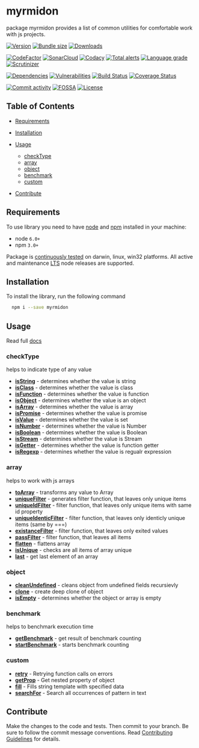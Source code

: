 # myrmidon

package myrmidon provides a list of common utilities for comfortable work with js projects.

[![Version][badge-vers]][npm]
[![Bundle size][npm-size-badge]][npm-size-url]
[![Downloads][npm-downloads-badge]][npm]

[![CodeFactor][codefactor-badge]][codefactor-url]
[![SonarCloud][sonarcloud-badge]][sonarcloud-url]
[![Codacy][codacy-badge]][codacy-url]
[![Total alerts][lgtm-alerts-badge]][lgtm-alerts-url]
[![Language grade][lgtm-lg-badge]][lgtm-lg-url]
[![Scrutinizer][scrutinizer-badge]][scrutinizer-url]

[![Dependencies][badge-deps]][npm]
[![Vulnerabilities][badge-vuln]](https://snyk.io/)
[![Build Status][tests-badge]][tests-url]
[![Coverage Status][badge-coverage]][url-coverage]

[![Commit activity][commit-activity-badge]][github]
[![FOSSA][fossa-badge]][fossa-url]
[![License][badge-lic]][github]

## Table of Contents

-   [Requirements](#requirements)

-   [Installation](#installation)

-   [Usage](#usage)

    -   [checkType](#checktype)
    -   [array](#array)
    -   [object](#object)
    -   [benchmark](#benchmark)
    -   [custom](#custom)

-   [Contribute](#contribute)

## Requirements

To use library you need to have [node](https://nodejs.org) and [npm](https://www.npmjs.com) installed in your machine:

-   node `6.0+`
-   npm `3.0+`


Package is [continuously tested][appveyor-url] on darwin, linux, win32 platforms. All active and maintenance [LTS](https://nodejs.org/en/about/releases/) node releases are supported.
## Installation

To install the library, run the following command

```bash
  npm i --save myrmidon
```

## Usage

Read full [docs](https://myrmidonjs.readthedocs.io/en/latest/reference/)

### checkType

helps to indicate type of any value

-   [**isString**](https://myrmidonjs.readthedocs.io/en/latest/reference/#isstring) - determines whether the value is string
-   [**isClass**](https://myrmidonjs.readthedocs.io/en/latest/reference/#isclass) - determines whether the value is class
-   [**isFunction**](https://myrmidonjs.readthedocs.io/en/latest/reference/#isfunction) - determines whether the value is function
-   [**isObject**](https://myrmidonjs.readthedocs.io/en/latest/reference/#isobject) - determines whether the value is an object
-   [**isArray**](https://myrmidonjs.readthedocs.io/en/latest/reference/#isarray) - determines whether the value is array
-   [**isPromise**](https://myrmidonjs.readthedocs.io/en/latest/reference/#ispromise) - determines whether the value is promise
-   [**isValue**](https://myrmidonjs.readthedocs.io/en/latest/reference/#isvalue) - determines whether the value is set
-   [**isNumber**](https://myrmidonjs.readthedocs.io/en/latest/reference/#isnumber) - determines whether the value is Number
-   [**isBoolean**](https://myrmidonjs.readthedocs.io/en/latest/reference/#isboolean) - determines whether the value is Boolean
-   [**isStream**](https://myrmidonjs.readthedocs.io/en/latest/reference/#isstream) - determines whether the value is Stream
-   [**isGetter**](https://myrmidonjs.readthedocs.io/en/latest/reference/#isgetter) - determines whether the value is function getter
-   [**isRegexp**](https://myrmidonjs.readthedocs.io/en/latest/reference/#isregexp) - determines whether the value is regualr expression

### array

helps to work with js arrays

-   [**toArray**](https://myrmidonjs.readthedocs.io/en/latest/reference/#toarray) - transforms any value to Array
-   [**uniqueFilter**](https://myrmidonjs.readthedocs.io/en/latest/reference/#uniquefilter) - generates filter function, that leaves only unique items
-   [**uniqueIdFilter**](https://myrmidonjs.readthedocs.io/en/latest/reference/#uniqueidfilter) - filter function, that leaves only unique items with same id property
-   [**uniqueIdenticFilter**](https://myrmidonjs.readthedocs.io/en/latest/reference/#uniqueidenticfilter) - filter function, that leaves only identicly unique items (same by ===)
-   [**existanceFilter**](https://myrmidonjs.readthedocs.io/en/latest/reference/#existancefilter) - filter function, that leaves only exited values
-   [**passFilter**](https://myrmidonjs.readthedocs.io/en/latest/reference/#passfilter) - filter function, that leaves all items
-   [**flatten**](https://myrmidonjs.readthedocs.io/en/latest/reference/#flatten) - flattens array
-   [**isUnique**](https://myrmidonjs.readthedocs.io/en/latest/reference/#isunique) - checks are all items of array unique
-   [**last**](https://myrmidonjs.readthedocs.io/en/latest/reference/#last) - get last element of an array

### object

-   [**cleanUndefined**](https://myrmidonjs.readthedocs.io/en/latest/reference/#cleanundefined) - cleans object from undefined fields recursievly
-   [**clone**](https://myrmidonjs.readthedocs.io/en/latest/reference/#clone) - create deep clone of object
-   [**isEmpty**](https://myrmidonjs.readthedocs.io/en/latest/reference/#isempty) - determines whether the object or array is empty

### benchmark

helps to benchmark execution time

-   [**getBenchmark**](https://myrmidonjs.readthedocs.io/en/latest/reference/#getbenchmark) - get result of benchmark counting
-   [**startBenchmark**](https://myrmidonjs.readthedocs.io/en/latest/reference/#startbenchmark) - starts benchmark counting

### custom

-   [**retry**](https://myrmidonjs.readthedocs.io/en/latest/reference/#retry) - Retrying function calls on errors
-   [**getProp**](https://myrmidonjs.readthedocs.io/en/latest/reference/#getprop) - Get nested property of object
-   [**fill**](https://myrmidonjs.readthedocs.io/en/latest/reference/#fill) - Fills string template with specified data
-   [**searchFor**](https://myrmidonjs.readthedocs.io/en/latest/reference/#searchfor) - Search all occurrences of pattern in text

## Contribute

Make the changes to the code and tests. Then commit to your branch. Be sure to follow the commit message conventions. Read [Contributing Guidelines](.github/CONTRIBUTING.md) for details.

[npm]: https://www.npmjs.com/package/myrmidon
[github]: https://github.com/pustovitDmytro/myrmidon
[coveralls]: https://coveralls.io/github/pustovitDmytro/myrmidon?branch=master
[badge-deps]: https://img.shields.io/david/pustovitDmytro/myrmidon.svg
[badge-vuln]: https://img.shields.io/snyk/vulnerabilities/npm/myrmidon.svg?style=popout
[badge-vers]: https://img.shields.io/npm/v/myrmidon.svg
[badge-lic]: https://img.shields.io/github/license/pustovitDmytro/myrmidon.svg
[badge-coverage]: https://coveralls.io/repos/github/pustovitDmytro/myrmidon/badge.svg?branch=master
[url-coverage]: https://coveralls.io/github/pustovitDmytro/myrmidon?branch=master

[tests-badge]: https://img.shields.io/circleci/build/github/pustovitDmytro/myrmidon
[tests-url]: https://app.circleci.com/pipelines/github/pustovitDmytro/myrmidon

[codefactor-badge]: https://www.codefactor.io/repository/github/pustovitdmytro/myrmidon/badge
[codefactor-url]: https://www.codefactor.io/repository/github/pustovitdmytro/myrmidon

[commit-activity-badge]: https://img.shields.io/github/commit-activity/m/pustovitDmytro/myrmidon

[scrutinizer-badge]: https://scrutinizer-ci.com/g/pustovitDmytro/myrmidon/badges/quality-score.png?b=master
[scrutinizer-url]: https://scrutinizer-ci.com/g/pustovitDmytro/myrmidon/?branch=master

[lgtm-lg-badge]: https://img.shields.io/lgtm/grade/javascript/g/pustovitDmytro/myrmidon.svg?logo=lgtm&logoWidth=18
[lgtm-lg-url]: https://lgtm.com/projects/g/pustovitDmytro/myrmidon/context:javascript

[lgtm-alerts-badge]: https://img.shields.io/lgtm/alerts/g/pustovitDmytro/myrmidon.svg?logo=lgtm&logoWidth=18
[lgtm-alerts-url]: https://lgtm.com/projects/g/pustovitDmytro/myrmidon/alerts/

[codacy-badge]: https://app.codacy.com/project/badge/Grade/8667aa23afaa4725854f098c4b5e8890
[codacy-url]: https://www.codacy.com/gh/pustovitDmytro/myrmidon/dashboard?utm_source=github.com&amp;utm_medium=referral&amp;utm_content=pustovitDmytro/myrmidon&amp;utm_campaign=Badge_Grade

[sonarcloud-badge]: https://sonarcloud.io/api/project_badges/measure?project=pustovitDmytro_myrmidon&metric=alert_status
[sonarcloud-url]: https://sonarcloud.io/dashboard?id=pustovitDmytro_myrmidon

[npm-downloads-badge]: https://img.shields.io/npm/dw/myrmidon
[npm-size-badge]: https://img.shields.io/bundlephobia/min/myrmidon
[npm-size-url]: https://bundlephobia.com/result?p=myrmidon

[appveyor-badge]: https://ci.appveyor.com/api/projects/status/voirgvgkn97pd1wq/branch/master?svg=true
[appveyor-url]: https://ci.appveyor.com/project/pustovitDmytro/myrmidon/branch/master

[fossa-badge]: https://app.fossa.com/api/projects/custom%2B24828%2Fmyrmidon.svg?type=shield
[fossa-url]: https://app.fossa.com/projects/custom%2B24828%2Fmyrmidon?ref=badge_shield
